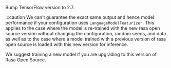 Bump TensorFlow version to 2.7.

:::caution
We can't guarantee the exact same output and hence model performance if your 
configuration uses `LanguageModelFeaturizer`. This applies to the case where the 
model is re-trained with the new rasa open source version without changing the 
configuration, random seeds, and data as well as to the case where a model trained with 
a previous version of rasa open source is loaded with this new version for inference.

We suggest training a new model if you are upgrading to this version of Rasa Open Source.